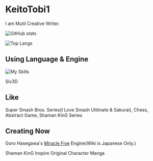 # KeitoTobi1

I am Mutil Creative Writer.

![GitHub stats](https://github-readme-stats.vercel.app/api?username=keitotobi1)

![Top Langs](https://github-readme-stats.vercel.app/api/top-langs/?username=keitotobi1&langs_count=8)

## Using Language & Engine

![My Skills](https://skillicons.dev/icons?i=cpp,v,vscode,godot,julis)

Siv3D

## Like

Super Smash Bros. Series(I Love Smash Ultimate & Sakurai), Chess, Abstract Game, Shaman KinG Series

## Creating Now

Goro Hasegawa's [Miracle Five](https://ja.wikipedia.org/wiki/%E3%83%9F%E3%83%A9%E3%82%AF%E3%83%AB%E3%83%95%E3%82%A1%E3%82%A4%E3%83%96) Engine(Wiki is Japanese Only.)

Shaman KinG Inspire Original Character Manga

<!--
**KeitoTobi1/KeitoTobi1** is a ✨ _special_ ✨ repository because its `README.md` (this file) appears on your GitHub profile.

Here are some ideas to get you started:

- 🔭 I’m currently working on ...
- 🌱 I’m currently learning ...
- 👯 I’m looking to collaborate on ...
- 🤔 I’m looking for help with ...
- 💬 Ask me about ...
- 📫 How to reach me: ...
- 😄 Pronouns: ...
- ⚡ Fun fact: ...
-->
